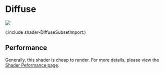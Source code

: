Diffuse
=======



![](http://docwiki.hq.unity3d.com/uploads/Main/Shaders./Shader-NormalDiffuse.png)  

(:include shader-DiffuseSubsetImport:)

Performance
-----------


Generally, this shader is cheap to render.  For more details, please view the [Shader Peformance page](shader-Performance.md).
